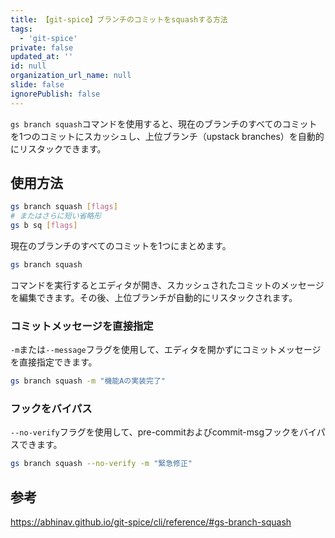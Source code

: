 ```yaml
---
title: 【git-spice】ブランチのコミットをsquashする方法
tags:
  - 'git-spice'
private: false
updated_at: ''
id: null
organization_url_name: null
slide: false
ignorePublish: false
---
```

`gs branch squash`コマンドを使用すると、現在のブランチのすべてのコミットを1つのコミットにスカッシュし、上位ブランチ（upstack branches）を自動的にリスタックできます。

## 使用方法

```bash
gs branch squash [flags]
# またはさらに短い省略形
gs b sq [flags]
```

現在のブランチのすべてのコミットを1つにまとめます。

```bash
gs branch squash
```

コマンドを実行するとエディタが開き、スカッシュされたコミットのメッセージを編集できます。その後、上位ブランチが自動的にリスタックされます。

### コミットメッセージを直接指定

`-m`または`--message`フラグを使用して、エディタを開かずにコミットメッセージを直接指定できます。

```bash
gs branch squash -m "機能Aの実装完了"
```

### フックをバイパス

`--no-verify`フラグを使用して、pre-commitおよびcommit-msgフックをバイパスできます。

```bash
gs branch squash --no-verify -m "緊急修正"
```

## 参考

https://abhinav.github.io/git-spice/cli/reference/#gs-branch-squash
